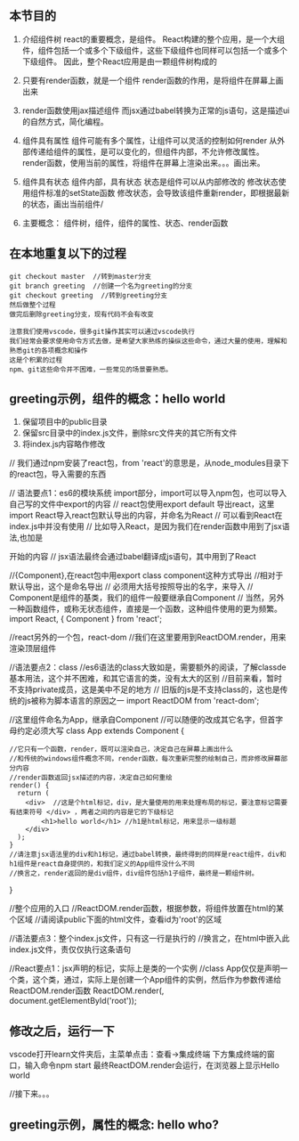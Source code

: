 
## 本节目的
1. 介绍组件树
  react的重要概念，是组件。
  React构建的整个应用，是一个大组件，组件包括一个或多个下级组件，这些下级组件也同样可以包括一个或多个下级组件。
  因此，整个React应用是由一颗组件树构成的

1. 只要有render函数，就是一个组件
  render函数的作用，是将组件在屏幕上画出来

1. render函数使用jax描述组件
  而jsx通过babel转换为正常的js语句，这是描述ui的自然方式，简化编程。

1. 组件具有属性
  组件可能有多个属性，让组件可以灵活的控制如何render
  从外部传递给组件的属性，是可以变化的，但组件内部，不允许修改属性。
  render函数，使用当前的属性，将组件在屏幕上渲染出来。。。画出来。

1. 组件具有状态
  组件内部，具有状态
  状态是组件可以从内部修改的
  修改状态使用组件标准的setState函数
  修改状态，会导致该组件重新render，即根据最新的状态，画出当前组件/

1. 主要概念：
  组件树，组件，组件的属性、状态、render函数

## 在本地重复以下的过程

    git checkout master  //转到master分支
    git branch greeting  //创建一个名为greeting的分支
    git checkout greeting  //转到greeting分支
    然后做整个过程
    做完后删除greeting分支，现有代码不会有改变

    注意我们使用vscode，很多git操作其实可以通过vscode执行
    我们经常会要求使用命令方式去做，是希望大家熟练的操纵这些命令，通过大量的使用，理解和熟悉git的各项概念和操作
    这是个积累的过程
    npm、git这些命令并不困难，一些常见的场景要熟悉。

## greeting示例，组件的概念：hello world
1. 保留项目中的public目录
1. 保留src目录中的index.js文件，删除src文件夹的其它所有文件
1. 将index.js内容略作修改

  // 我们通过npm安装了react包，from 'react'的意思是，从node_modules目录下的react包，导入需要的东西

  // 语法要点1：es6的模块系统 import部分，import可以导入npm包，也可以导入自己写的文件中export的内容
  // react包使用export default 导出react，这里import React导入react包默认导出的内容，并命名为React
  // 可以看到React在index.js中并没有使用
  // 比如导入React，是因为我们在render函数中用到了jsx语法,也加是<div>开始的内容
  // jsx语法最终会通过babel翻译成js语句，其中用到了React

  //{Component},在react包中用export class component这种方式导出
  //相对于默认导出，这个是命名导出
  // 必须用大括号按照导出的名字，来导入
  // Component是组件的基类，我们的组件一般要继承自Component
  // 当然，另外一种函数组件，或称无状态组件，直接是一个函数，这种组件使用的更为频繁。
    import React, { Component } from 'react';


  //react另外的一个包，react-dom
  //我们在这里要用到ReactDOM.render，用来渲染顶层组件

  //语法要点2：class
  //es6语法的class大致如是，需要额外的阅读，了解classde基本用法，这个并不困难，和其它语言的类，没有太大的区别
  //目前来看，暂时不支持private成员，这是美中不足的地方
  // 旧版的js是不支持class的，这也是传统的js被称为脚本语言的原因之一
  import ReactDOM from 'react-dom';

  //这里组件命名为App，继承自Component
  //可以随便的改成其它名字，但首字母约定必须大写
  class App extends Component {

    //它只有一个函数，render，既可以渲染自己，决定自己在屏幕上画出什么
    //和传统的windows组件概念不同，render函数，每次重新完整的绘制自己，而非修改屏幕部分内容
    //render函数返回jsx描述的内容，决定自己如何重绘
    render() {
      return (
        <div>  //这是个html标记，div，是大量使用的用来处理布局的标记，要注意标记需要有结束符号 </div> ，两者之间的内容是它的下级标记
            <h1>hello world</h1> //h1是html标记，用来显示一级标题
        </div>
      );
    }
    //请注意jsx语法里的div和h1标记，通过babel转换，最终得到的同样是react组件，div和h1组件是react自身提供的，和我们定义的App组件没什么不同
    //换言之，render返回的是div组件，div组件包括h1子组件，最终是一颗组件树。
  }

  //整个应用的入口
  //ReactDOM.render函数，根据参数，将组件放置在html的某个区域
  //请阅读public下面的html文件，查看id为'root'的区域

  //语法要点3：整个index.js文件，只有这一行是执行的
  //换言之，在html中嵌入此index.js文件，责仅仅执行这条语句

  //React要点1：jsx声明的标记，实际上是类的一个实例
  //class App仅仅是声明一个类，这个类，通过<App />，实际上是创建一个App组件的实例，然后作为参数传递给ReactDOM.render函数
  ReactDOM.render(<App />, document.getElementById('root'));

## 修改之后，运行一下
  vscode打开learn文件夹后，主菜单点击：查看->集成终端
  下方集成终端的窗口，输入命令npm start
  最终ReactDOM.render会运行，在浏览器上显示Hello world


//接下来。。。
## greeting示例，属性的概念: hello who?  
